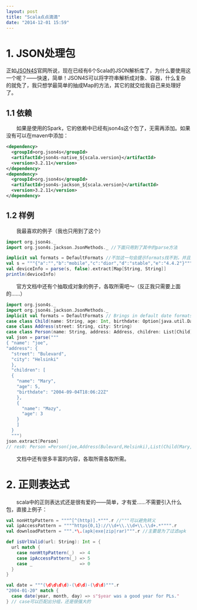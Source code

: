 ```yaml
---
layout: post
title: "Scala点点滴滴"
date: "2014-12-01 15:59"
---
```


# 1. JSON处理包
正如[JSON4S](https://github.com/json4s/json4s)官网所说，现在已经有6个Scala的JSON解析库了，为什么要使用这一个呢？——快速，简单！JSON4S可以将字符串解析成对象、容器，什么复杂的就免了，我只想学最简单的抽成Map的方法，其它的就交给我自己来处理好了。
## 1.1 依赖  
　　如果是使用的Spark，它的依赖中已经有json4s这个包了，无需再添加。如果没有可以在maven中添加：
```xml
<dependency>
  <groupId>org.json4s</groupId>
  <artifactId>json4s-native_${scala.version}</artifactId>
  <version>3.2.11</version>
</dependency>
<dependency>
  <groupId>org.json4s</groupId>
  <artifactId>json4s-jackson_${scala.version}</artifactId>
  <version>3.2.11</version>
</dependency>
```
## 1.2 样例
　　我最喜欢的例子（我也只用到了这个）
```scala
import org.json4s._
import org.json4s.jackson.JsonMethods._ //下面只用到了其中的parse方法

implicit val formats = DefaultFormats //不加这一句会提示formats找不到，并且还提示了将org.json4s.DefaultFormats提到前面
val s = """{"a":"","b":"mobile","c":"dior","d":"stable","e":"4.4.2"}"""
val deviceInfo = parse(s, false).extract[Map[String, String]]
println(deviceInfo)
```

　　官方文档中还有个抽取成对象的例子，各取所需吧～（反正我只需要上面的……）

```scala
import org.json4s._
import org.json4s.jackson.JsonMethods._
implicit val formats = DefaultFormats // Brings in default date formats etc.
case class Child(name: String, age: Int, birthdate: Option[java.util.Date])
case class Address(street: String, city: String)
case class Person(name: String, address: Address, children: List[Child])
val json = parse("""
{ "name": "joe",
"address": {
  "street": "Bulevard",
  "city": "Helsinki"
  },
  "children": [
  {
    "name": "Mary",
    "age": 5,
    "birthdate": "2004-09-04T18:06:22Z"
    },
    {
      "name": "Mazy",
      "age": 3
    }
    ]
  }
  """)
json.extract[Person]
// res0: Person =Person(joe,Address(Bulevard,Helsinki),List(Child(Mary,5,Some(Sat Sep 04 18:06:22 EEST 2004)), Child(Mazy,3,None)))
```
　　文档中还有很多丰富的内容，各取所需各取所需。

# 2. 正则表达式
　　scala中的正则表达式还是很有爱的——简单，才有爱……不需要引入什么包，直接上例子：
```scala
val nonHttpPattern = """^[^(http)].*""".r //"""可以避免转义
val ipAccessPattern = """^https{0,1}://\\d+\\.\\d+\\.\\d+.*"""".r
val downloadPattern = """.*\.(apk|exe|zip|rar)""".r //主要是为了过滤apk

def isUrlValid(url: String): Int = {
  url match {
    case nonHttpPattern(_)  => 4
    case ipAccessPattern(_) => 5
    case _                  => 0
  }
}

val date = """(\d\d\d\d)-(\d\d)-(\d\d)""".r
"2004-01-20" match {
  case date(year, month, day) => s"$year was a good year for PLs."
} // case可以匹配出分组，还是很强大的
```
